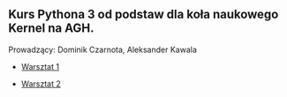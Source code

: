 ## Kurs Pythona 3 od podstaw dla koła naukowego Kernel na AGH.

Prowadzący: Dominik Czarnota, Aleksander Kawala

* [Warsztat 1](lab1.md)

* [Warsztat 2](lab2.md)

